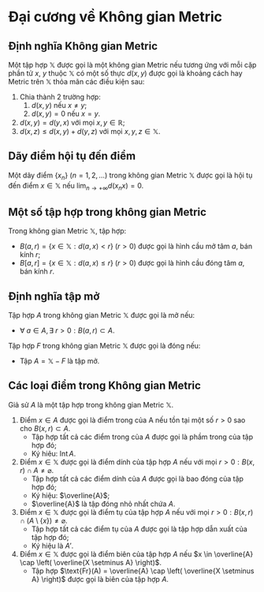 # Đại cương về Không gian Metric

## Định nghĩa Không gian Metric
Một tập hợp $\mathbb{X}$ được gọi là một không gian Metric nếu tương ứng với mỗi cặp phần tử $x$, $y$ thuộc $\mathbb{X}$ có một số thực $d(x, y)$ được gọi là khoảng cách hay Metric trên $\mathbb{X}$ thỏa mãn các điều kiện sau:
  1) Chia thành $2$ trường hợp:
      1) $d(x, y)$ nếu $x \ne y$;
      2) $d(x, y) = 0$ nếu $x = y$.
  2) $d(x, y) = d(y, x)$ với mọi $x, y \in \mathbb{R}$;
  3) $d(x, z) \le d(x, y) + d(y, z)$ với mọi $x, y, z \in \mathbb{X}$.

## Dãy điểm hội tụ đến điểm
Một dãy điểm $\{ x_n \}$ $(n = 1, 2, \dots)$ trong không gian Metric $\mathbb{X}$ được gọi là hội tụ đến điểm $x \in \mathbb{X}$ nếu $\displaystyle \lim_{n \to +\infty} d(x_n x) = 0$.

## Một số tập hợp trong không gian Metric
Trong không gian Metric $\mathbb{X}$, tập hợp:
- $B(a, r) = \{ x \in \mathbb{X}: d(a, x) < r \} \; (r > 0)$ được gọi là hình cầu mở tâm $a$, bán kính $r$;
- $B[a, r] = \{ x \in \mathbb{X}: d(a, x) \le r \} \; (r > 0)$ được gọi là hình cầu đóng tâm $a$, bán kính $r$.

## Định nghĩa tập mở
Tập hợp $A$ trong không gian Metric $\mathbb{X}$ được gọi là mở nếu:
- $\forall \; a \in A, \exists \; r > 0: B(a, r) \subset A$.

Tập hợp $F$ trong không gian Metric $\mathbb{X}$ được gọi là đóng nếu:
- Tập $A = \mathbb{X} - F$ là tập mở.

## Các loại điểm trong Không gian Metric
Giả sử $A$ là một tập hợp trong không gian Metric $\mathbb{X}$.

1. Điểm $x \in A$ được gọi là điểm trong của A nếu tồn tại một số $r > 0$ sao cho $B(x, r) \subset A$.
    - Tập hợp tất cả các điểm trong của $A$ được gọi là phầm trong của tập hợp đó;
    - Ký hiêu: $\text{Int} \, A$.
2. Điểm $x \in \mathbb{X}$ được gọi là điểm dính của tập hợp $A$ nếu với mọi $r > 0: B(x, r) \cap A \ne \varnothing$.
    - Tập hợp tất cả các điểm dính của $A$ được gọi là bao đóng của tập hợp đó;
    - Ký hiệu: $\overline{A}$;
    - $\overline{A}$ là tập đóng nhỏ nhất chứa $A$.
3. Điểm $x \in \mathbb{X}$ được gọi là điểm tụ của tập hợp $A$ nếu với mọi $r > 0: B(x, r) \cap (A \setminus \{ x \}) \ne \varnothing$.
    - Tập hợp tất cả các điểm tụ của $A$ được gọi là tập hợp dẫn xuất của tập hợp đó;
    - Ký hiệu là $A'$.
4. Điểm $x \in \mathbb{X}$ được gọi là điểm biên của tập hợp $A$ nếu $x \in \overline{A} \cap \left( \overline{X \setminus A} \right)$.
    - Tập hợp $\text{Fr}(A) = \overline{A} \cap \left( \overline{X \setminus A} \right)$ được gọi là biên của tập hợp $A$.